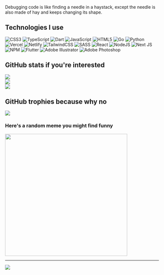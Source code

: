 Debugging code is like finding a needle in a haystack, except the needle is also made of hay and keeps changing its shape.


## Technologies I use
![CSS3](https://img.shields.io/badge/css3-%231572B6.svg?style=plastic&logo=css3&logoColor=white) ![TypeScript](https://img.shields.io/badge/typescript-%23007ACC.svg?style=plastic&logo=typescript&logoColor=white) ![Dart](https://img.shields.io/badge/dart-%230175C2.svg?style=plastic&logo=dart&logoColor=white) ![JavaScript](https://img.shields.io/badge/javascript-%23323330.svg?style=plastic&logo=javascript&logoColor=%23F7DF1E) ![HTML5](https://img.shields.io/badge/html5-%23E34F26.svg?style=plastic&logo=html5&logoColor=white) ![Go](https://img.shields.io/badge/go-%2300ADD8.svg?style=plastic&logo=go&logoColor=white) ![Python](https://img.shields.io/badge/python-3670A0?style=plastic&logo=python&logoColor=ffdd54) ![Vercel](https://img.shields.io/badge/vercel-%23000000.svg?style=plastic&logo=vercel&logoColor=white) ![Netlify](https://img.shields.io/badge/netlify-%23000000.svg?style=plastic&logo=netlify&logoColor=#00C7B7) ![TailwindCSS](https://img.shields.io/badge/tailwindcss-%2338B2AC.svg?style=plastic&logo=tailwind-css&logoColor=white) ![SASS](https://img.shields.io/badge/SASS-hotpink.svg?style=plastic&logo=SASS&logoColor=white) ![React](https://img.shields.io/badge/react-%2320232a.svg?style=plastic&logo=react&logoColor=%2361DAFB) ![NodeJS](https://img.shields.io/badge/node.js-6DA55F?style=plastic&logo=node.js&logoColor=white) ![Next JS](https://img.shields.io/badge/Next-black?style=plastic&logo=next.js&logoColor=white) ![NPM](https://img.shields.io/badge/NPM-%23CB3837.svg?style=plastic&logo=npm&logoColor=white) ![Flutter](https://img.shields.io/badge/Flutter-%2302569B.svg?style=plastic&logo=Flutter&logoColor=white) ![Adobe Illustrator](https://img.shields.io/badge/adobe%20illustrator-%23FF9A00.svg?style=plastic&logo=adobe%20illustrator&logoColor=white) ![Adobe Photoshop](https://img.shields.io/badge/adobe%20photoshop-%2331A8FF.svg?style=plastic&logo=adobe%20photoshop&logoColor=white)
## GitHub stats if you're interested
![](https://github-readme-stats.vercel.app/api?username=ingine&theme=dark&hide_border=false&include_all_commits=false&count_private=true)<br/>
![](https://github-readme-streak-stats.herokuapp.com/?user=ingine&theme=dark&hide_border=false)<br/>
![](https://github-readme-stats.vercel.app/api/top-langs/?username=ingine&theme=dark&hide_border=false&include_all_commits=false&count_private=true&layout=compact)

## GitHub trophies because why no
![](https://github-profile-trophy.vercel.app/?username=ingine&theme=radical&no-frame=false&no-bg=false&margin-w=4)

### Here's a random meme you might find funny
<img src='https://randommeme-five.vercel.app/' style="height: 400px;"/>

---
[![](https://visitcount.itsvg.in/api?id=ingine&icon=0&color=12)](https://visitcount.itsvg.in)
